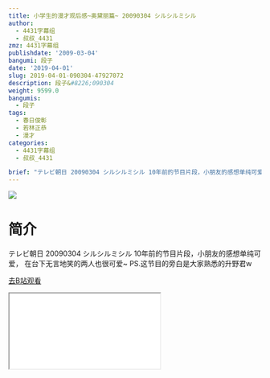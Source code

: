 ```yaml
---
title: 小学生的漫才观后感~奥黛丽篇~ 20090304 シルシルミシル
author:
  - 4431字幕组
  - 叔叔_4431
zmz: 4431字幕组
publishdate: '2009-03-04'
bangumi: 段子
date: '2019-04-01'
slug: 2019-04-01-090304-47927072
description: 段子&#8226;090304
weight: 9599.0
bangumis:
  - 段子
tags:
  - 春日俊彰
  - 若林正恭
  - 漫才
categories:
  - 4431字幕组
  - 叔叔_4431

brief: "テレビ朝日 20090304 シルシルミシル 10年前的节目片段，小朋友的感想单纯可爱， 在台下无言地笑的两人也很可爱~ PS.这节目的旁白是大家熟悉的升野君w"
---
```

![](https://raw.githubusercontent.com/tcgriffith/owaraisite/master/static/tmpimg/XvijJWk.jpg)
# 简介  
テレビ朝日 20090304 シルシルミシル
10年前的节目片段，小朋友的感想单纯可爱，
在台下无言地笑的两人也很可爱~
PS.这节目的旁白是大家熟悉的升野君w  

[去B站观看](https://www.bilibili.com/video/av47927072/)
<div class ="resp-container"><iframe class="testiframe" src="//player.bilibili.com/player.html?aid=47927072"", scrolling="no", allowfullscreen="true" > </iframe></div> 
